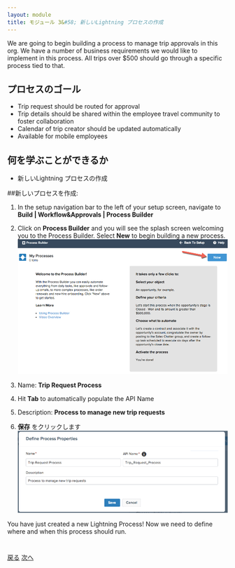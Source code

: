 ```yaml
---
layout: module
title: モジュール 3&#58; 新しいLightning プロセスの作成
---
```


We are going to begin building a process to manage trip approvals in this org. We have a number of business  requirements we would like to implement in this process. All trips over $500 should go through a specific process tied to that.

## プロセスのゴール
- Trip request should be routed for approval
- Trip details should be shared within the employee travel community to foster collaboration
- Calendar of trip creator should be updated automatically
- Available for mobile employees


## 何を学ぶことができるか
- 新しいLightning プロセスの作成


##新しいプロセスを作成:

1. In the setup navigation bar to the left of your setup screen, navigate to **Build | Workflow&Approvals | Process Builder**

2. Click on **Process Builder** and you will see the splash screen welcoming you to the Process Builder. Select **New** to begin building a new process.  
  ![](images/process1.jpg)

3. Name: **Trip Request Process**
4. Hit **Tab** to automatically populate the API Name
5. Description: **Process to manage new trip requests**

6. **保存** をクリックします
  ![](images/process2.jpg)





You have just created a new Lightning Process! Now we need to define where and when this process should run.



<div class="row" style="margin-top:40px;">
<div class="col-sm-12">
<a href="setup-environment.html" class="btn btn-default"><i class="glyphicon glyphicon-chevron-left"></i> 戻る</a>
<a href="create-lightning-application.html" class="btn btn-default pull-right">次へ <i class="glyphicon glyphicon-chevron-right"></i></a>
</div>
</div>
